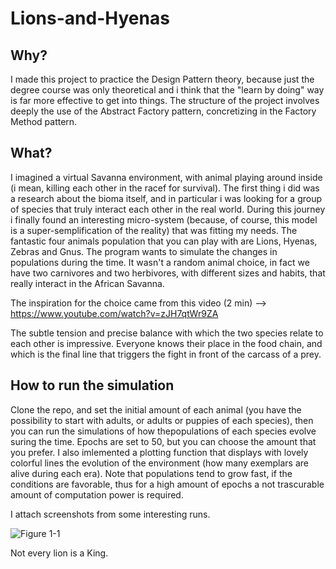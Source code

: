 # Lions-and-Hyenas

## Why?
I made this project to practice the Design Pattern theory, because just the degree course was only theoretical and i think that the "learn by doing" way is far more effective to get into things. The structure of the project involves deeply the use of the Abstract Factory pattern, concretizing in the Factory Method pattern.

## What?
I imagined a virtual Savanna environment, with animal playing around inside (i mean, killing each other in the racef for survival).
The first thing i did was a research about the bioma itself, and in particular i was looking for a group of species that truly interact each other in the real world.
During this journey i finally found an interesting micro-system (because, of course, this model is a super-semplification of the reality)
that was fitting my needs.
The fantastic four animals population that you can play with are Lions, Hyenas, Zebras and Gnus.
The program wants to simulate the changes in populations during the time.
It wasn't a random animal choice, in fact we have two carnivores and two herbivores, with different sizes and habits, that really interact in the African Savanna.

The inspiration for the choice came from this video   (2 min)  -->   https://www.youtube.com/watch?v=zJH7qtWr9ZA

The subtle tension and precise balance with which the two species relate to each other is impressive. Everyone knows their place in the food chain, and which is the final line that triggers the fight in front of the carcass of a prey.

## How to run the simulation
Clone the repo, and set the initial amount of each animal (you have the possibility to start with adults, or adults or puppies of each species), then you can run the simulations of how thepopulations of each species evolve suring the time.
Epochs are set to 50, but you can choose the amount that you prefer.
I also imlemented a plotting function that displays with lovely colorful lines the evolution of the environment (how many exemplars are alive during each era).
Note that populations tend to grow fast, if the conditions are favorable, thus for a high amount of epochs a not trascurable amount of computation power is required.

I attach screenshots from some interesting runs.

![Figure 1-1](https://raw.github.com/clone95/Lions-and-Hyenas/screenshots/1.PNG "1") 





        


Not every lion is a King.


